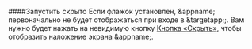 ####Запустить скрыто
Если флажок установлен, &appname; первоначально не будет отображаться при входе в &targetapp;;. Вам нужно будет нажать на невидимую кнопку [Кнопка «Скрыть»](/buttons#button_hide), чтобы отобразить наложение экрана &appname;.
